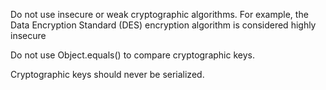 Do not use insecure or weak cryptographic algorithms. For example, the Data Encryption Standard (DES) encryption algorithm is considered highly insecure

Do not use Object.equals() to compare cryptographic keys.

Cryptographic keys should never be serialized.
